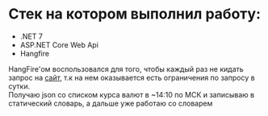 # Стек на котором выполнил работу:
* .NET 7
* ASP.NET Core Web Api
* Hangfire

HangFire'ом воспользовался для того, чтобы каждый раз не кидать запрос на [сайт](https://www.cbr-xml-daily.ru/daily_json.js), т.к на нем оказывается есть ограничения по запросу в сутки.
<br/>Получаю json со списком курса валют в ~14:10 по МСК и записываю в статический словарь, а дальше уже работаю со словарем
